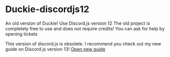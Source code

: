 # Duckie-discordjs12
An old version of Duckie! Use Discord.js version 12 The old project is completely free to use and does not require credits! You can ask for help by opening tickets

This version of discord.js is obsolete. I recommend you check out my new guide on Discord.js version 13!
[Open new guide](https://github.com/AntoDipp/Discord-v13-tutorial-with-free-commands)
